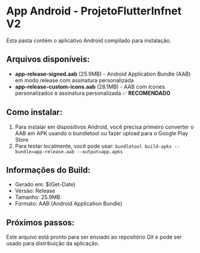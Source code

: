 # App Android - ProjetoFlutterInfnet V2

Esta pasta contém o aplicativo Android compilado para instalação.

## Arquivos disponíveis:
- **app-release-signed.aab** (25.9MB) - Android Application Bundle (AAB) em modo release com assinatura personalizada
- **app-release-custom-icons.aab** (28.1MB) - AAB com ícones personalizados e assinatura personalizada ✅ **RECOMENDADO**

## Como instalar:
1. Para instalar em dispositivos Android, você precisa primeiro converter o AAB em APK usando o bundletool ou fazer upload para o Google Play Store
2. Para testar localmente, você pode usar: `bundletool build-apks --bundle=app-release.aab --output=app.apks`

## Informações do Build:
- Gerado em: $(Get-Date)
- Versão: Release
- Tamanho: 25.9MB
- Formato: AAB (Android Application Bundle)

## Próximos passos:
Este arquivo está pronto para ser enviado ao repositório Git e pode ser usado para distribuição da aplicação. 